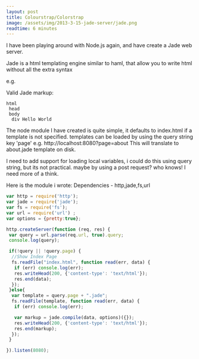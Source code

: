 ```yaml
---
layout: post
title: Colourstrap/Colorstrap
image: /assets/img/2013-3-15-jade-server/jade.png
readtime: 6 minutes
---
```


I have been playing around with Node.js again, and have create a Jade web server.

Jade is a html templating engine similar to haml, that allow you to write html without all the extra syntax

e.g.

Valid Jade markup:

```jade
html
 head
 body
  div Hello World
```

The node module I have created is quite simple, it defaults to index.html if a template is not specified. templates can be loaded by using the query string key 'page' e.g. http://localhost:8080?page=about This will translate to about.jade template on disk.

I need to add support for loading local variables, i could do this using query string, but its not practical. maybe by using a post request? who knows! I need more of a think.

Here is the module i wrote: Dependencies - http,jade,fs,url

```js
var http = require('http');
var jade = require('jade');
var fs = require('fs');
var url = require('url') ;
var options = {pretty:true};

http.createServer(function (req, res) {
 var query = url.parse(req.url, true).query;
 console.log(query);

 if(!query || !query.page) {
  //Show Index Page
  fs.readFile("index.html", function read(err, data) {
   if (err) console.log(err);
   res.writeHead(200, {'content-type': 'text/html'});
   res.end(data);
  });
 }else{
  var template = query.page + ".jade";
  fs.readFile(template, function read(err, data) {
   if (err) console.log(err);

   var markup = jade.compile(data, options)({});
   res.writeHead(200, {'content-type': 'text/html'});
   res.end(markup);
  });
 }

}).listen(8080);
```